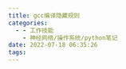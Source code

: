 ```yaml
---
title: gcc编译隐藏规则
categories:
  - - 工作技能
    - 神经网络/操作系统/python笔记
date: 2022-07-18 06:35:26
tags:
---
```

